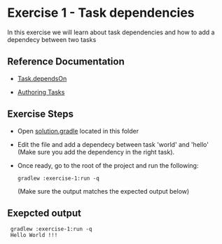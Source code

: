 # Exercise 1 - Task dependencies

In this exercise we will learn about task dependencies and how to add a dependecy between two tasks

## Reference Documentation

- [Task.dependsOn](https://docs.gradle.org/current/dsl/org.gradle.api.Task.html#org.gradle.api.Task:dependsOn(java.lang.Object[]))

- [Authoring Tasks](https://docs.gradle.org/current/userguide/more_about_tasks.html#sec:adding_dependencies_to_tasks)

## Exercise Steps

- Open [solution.gradle](solution.gradle) located in this folder
- Edit the file and add a dependecy between task 'world' and 'hello' (Make sure you add the dependency in the right task). 
- Once ready, go to the root of the project and run the following:

    `gradlew :exercise-1:run -q`

    (Make sure the output matches the expected output below) 

## Exepcted output

```
 gradlew :exercise-1:run -q
 Hello World !!!
 ```